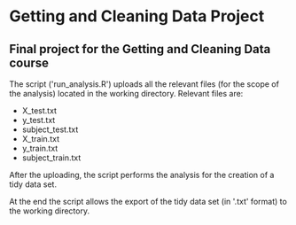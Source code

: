 # Getting and Cleaning Data Project
## Final project for the Getting and Cleaning Data course

The script ('run_analysis.R') uploads all the relevant files (for the scope of the analysis) located in the working directory. Relevant files are: 
 - X_test.txt
 - y_test.txt
 - subject_test.txt 
 - X_train.txt
 - y_train.txt
 - subject_train.txt 

After the uploading, the script performs the analysis for the creation of a tidy data set. 

At the end the script allows the export of the tidy data set (in '.txt' format) to the working directory. 
